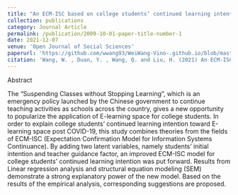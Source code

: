 ```yaml
---
title: "An ECM-ISC based on college students’ continued learning intention toward e-learning space post COVID-19"
collection: publications
category: Journal Article
permalink: /publication/2009-10-01-paper-title-number-1
date: 2021-12-07
venue: 'Open Journal of Social Sciences'
paperurl: 'https://github.com/wwang93/WeiWang-Vino-.github.io/blob/master/files/jss_paper.pdf'
citation: 'Wang, W. , Duan, Y. , Wang, Q. and Liu, H. (2021) An ECM-ISC Based on College Students’ Continued Learning Intention toward E-Learning Space Post COVID-19. <i>Open Journal of Social Sciences</i>, 9, 377-395. doi: 10.4236/jss.2021.912026.'
---
```


Abstract

The “Suspending Classes without Stopping Learning”, which is an emergency policy launched by the Chinese government to continue teaching activities as schools across the country, gives a new opportunity to popularize the application of E-learning space for college students. In order to explain college students’ continued learning intention toward E-learning space post COVID-19, this study combines theories from the fields of ECM-ISC (Expectation Confirmation Model for Information Systems Continuance). By adding two latent variables, namely students’ initial intention and teacher guidance factor, an improved ECM-ISC model for college students’ continued learning intention was put forward. Results from Linear regression analysis and structural equation modeling (SEM) demonstrate a strong explanatory power of the new model. Based on the results of the empirical analysis, corresponding suggestions are proposed.
